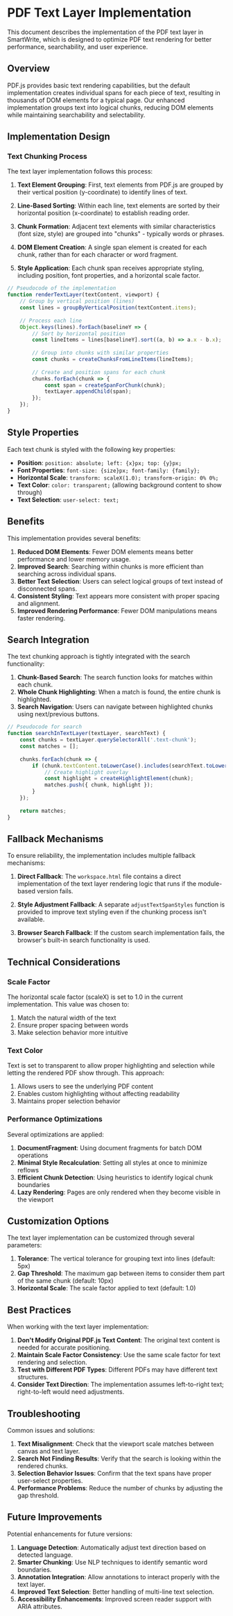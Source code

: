 # PDF Text Layer Implementation

This document describes the implementation of the PDF text layer in SmartWrite, which is designed to optimize PDF text rendering for better performance, searchability, and user experience.

## Overview

PDF.js provides basic text rendering capabilities, but the default implementation creates individual spans for each piece of text, resulting in thousands of DOM elements for a typical page. Our enhanced implementation groups text into logical chunks, reducing DOM elements while maintaining searchability and selectability.

## Implementation Design

### Text Chunking Process

The text layer implementation follows this process:

1. **Text Element Grouping**: First, text elements from PDF.js are grouped by their vertical position (y-coordinate) to identify lines of text.

2. **Line-Based Sorting**: Within each line, text elements are sorted by their horizontal position (x-coordinate) to establish reading order.

3. **Chunk Formation**: Adjacent text elements with similar characteristics (font size, style) are grouped into "chunks" - typically words or phrases.

4. **DOM Element Creation**: A single span element is created for each chunk, rather than for each character or word fragment.

5. **Style Application**: Each chunk span receives appropriate styling, including position, font properties, and a horizontal scale factor.

```javascript
// Pseudocode of the implementation
function renderTextLayer(textContent, viewport) {
    // Group by vertical position (lines)
    const lines = groupByVerticalPosition(textContent.items);
    
    // Process each line
    Object.keys(lines).forEach(baselineY => {
        // Sort by horizontal position
        const lineItems = lines[baselineY].sort((a, b) => a.x - b.x);
        
        // Group into chunks with similar properties
        const chunks = createChunksFromLineItems(lineItems);
        
        // Create and position spans for each chunk
        chunks.forEach(chunk => {
            const span = createSpanForChunk(chunk);
            textLayer.appendChild(span);
        });
    });
}
```

## Style Properties

Each text chunk is styled with the following key properties:

- **Position**: `position: absolute; left: {x}px; top: {y}px;`
- **Font Properties**: `font-size: {size}px; font-family: {family};`
- **Horizontal Scale**: `transform: scaleX(1.0); transform-origin: 0% 0%;`
- **Text Color**: `color: transparent;` (allowing background content to show through)
- **Text Selection**: `user-select: text;`

## Benefits

This implementation provides several benefits:

1. **Reduced DOM Elements**: Fewer DOM elements means better performance and lower memory usage.
2. **Improved Search**: Searching within chunks is more efficient than searching across individual spans.
3. **Better Text Selection**: Users can select logical groups of text instead of disconnected spans.
4. **Consistent Styling**: Text appears more consistent with proper spacing and alignment.
5. **Improved Rendering Performance**: Fewer DOM manipulations means faster rendering.

## Search Integration

The text chunking approach is tightly integrated with the search functionality:

1. **Chunk-Based Search**: The search function looks for matches within each chunk.
2. **Whole Chunk Highlighting**: When a match is found, the entire chunk is highlighted.
3. **Search Navigation**: Users can navigate between highlighted chunks using next/previous buttons.

```javascript
// Pseudocode for search
function searchInTextLayer(textLayer, searchText) {
    const chunks = textLayer.querySelectorAll('.text-chunk');
    const matches = [];
    
    chunks.forEach(chunk => {
        if (chunk.textContent.toLowerCase().includes(searchText.toLowerCase())) {
            // Create highlight overlay
            const highlight = createHighlightElement(chunk);
            matches.push({ chunk, highlight });
        }
    });
    
    return matches;
}
```

## Fallback Mechanisms

To ensure reliability, the implementation includes multiple fallback mechanisms:

1. **Direct Fallback**: The `workspace.html` file contains a direct implementation of the text layer rendering logic that runs if the module-based version fails.

2. **Style Adjustment Fallback**: A separate `adjustTextSpanStyles` function is provided to improve text styling even if the chunking process isn't available.

3. **Browser Search Fallback**: If the custom search implementation fails, the browser's built-in search functionality is used.

## Technical Considerations

### Scale Factor

The horizontal scale factor (scaleX) is set to 1.0 in the current implementation. This value was chosen to:

1. Match the natural width of the text
2. Ensure proper spacing between words
3. Make selection behavior more intuitive

### Text Color

Text is set to transparent to allow proper highlighting and selection while letting the rendered PDF show through. This approach:

1. Allows users to see the underlying PDF content
2. Enables custom highlighting without affecting readability
3. Maintains proper selection behavior

### Performance Optimizations

Several optimizations are applied:

1. **DocumentFragment**: Using document fragments for batch DOM operations
2. **Minimal Style Recalculation**: Setting all styles at once to minimize reflows
3. **Efficient Chunk Detection**: Using heuristics to identify logical chunk boundaries
4. **Lazy Rendering**: Pages are only rendered when they become visible in the viewport

## Customization Options

The text layer implementation can be customized through several parameters:

1. **Tolerance**: The vertical tolerance for grouping text into lines (default: 5px)
2. **Gap Threshold**: The maximum gap between items to consider them part of the same chunk (default: 10px)
3. **Horizontal Scale**: The scale factor applied to text (default: 1.0)

## Best Practices

When working with the text layer implementation:

1. **Don't Modify Original PDF.js Text Content**: The original text content is needed for accurate positioning.
2. **Maintain Scale Factor Consistency**: Use the same scale factor for text rendering and selection.
3. **Test with Different PDF Types**: Different PDFs may have different text structures.
4. **Consider Text Direction**: The implementation assumes left-to-right text; right-to-left would need adjustments.

## Troubleshooting

Common issues and solutions:

1. **Text Misalignment**: Check that the viewport scale matches between canvas and text layer.
2. **Search Not Finding Results**: Verify that the search is looking within the rendered chunks.
3. **Selection Behavior Issues**: Confirm that the text spans have proper user-select properties.
4. **Performance Problems**: Reduce the number of chunks by adjusting the gap threshold.

## Future Improvements

Potential enhancements for future versions:

1. **Language Detection**: Automatically adjust text direction based on detected language.
2. **Smarter Chunking**: Use NLP techniques to identify semantic word boundaries.
3. **Annotation Integration**: Allow annotations to interact properly with the text layer.
4. **Improved Text Selection**: Better handling of multi-line text selection.
5. **Accessibility Enhancements**: Improved screen reader support with ARIA attributes. 